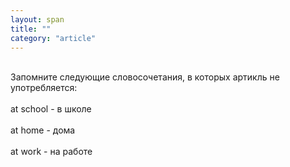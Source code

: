 ```yaml
---
layout: span
title: ""
category: "article"
---
```

<span class="rules"><br>Запомните следующие словосочетания, в которых артикль не употребляется:<br><br>at  school - в школе <br><br> at   home - дома <br><br> at   work  - на работе<br></span>
